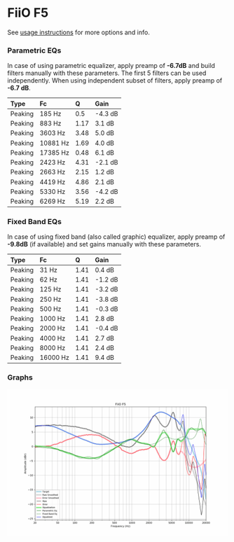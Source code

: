 # FiiO F5
See [usage instructions](https://github.com/jaakkopasanen/AutoEq#usage) for more options and info.

### Parametric EQs
In case of using parametric equalizer, apply preamp of **-6.7dB** and build filters manually
with these parameters. The first 5 filters can be used independently.
When using independent subset of filters, apply preamp of **-6.7 dB**.

| Type    | Fc       |    Q | Gain    |
|:--------|:---------|:-----|:--------|
| Peaking | 185 Hz   | 0.5  | -4.3 dB |
| Peaking | 883 Hz   | 1.17 | 3.1 dB  |
| Peaking | 3603 Hz  | 3.48 | 5.0 dB  |
| Peaking | 10881 Hz | 1.69 | 4.0 dB  |
| Peaking | 17385 Hz | 0.48 | 6.1 dB  |
| Peaking | 2423 Hz  | 4.31 | -2.1 dB |
| Peaking | 2663 Hz  | 2.15 | 1.2 dB  |
| Peaking | 4419 Hz  | 4.86 | 2.1 dB  |
| Peaking | 5330 Hz  | 3.56 | -4.2 dB |
| Peaking | 6269 Hz  | 5.19 | 2.2 dB  |

### Fixed Band EQs
In case of using fixed band (also called graphic) equalizer, apply preamp of **-9.8dB**
(if available) and set gains manually with these parameters.

| Type    | Fc       |    Q | Gain    |
|:--------|:---------|:-----|:--------|
| Peaking | 31 Hz    | 1.41 | 0.4 dB  |
| Peaking | 62 Hz    | 1.41 | -1.2 dB |
| Peaking | 125 Hz   | 1.41 | -3.2 dB |
| Peaking | 250 Hz   | 1.41 | -3.8 dB |
| Peaking | 500 Hz   | 1.41 | -0.3 dB |
| Peaking | 1000 Hz  | 1.41 | 2.8 dB  |
| Peaking | 2000 Hz  | 1.41 | -0.4 dB |
| Peaking | 4000 Hz  | 1.41 | 2.7 dB  |
| Peaking | 8000 Hz  | 1.41 | 2.4 dB  |
| Peaking | 16000 Hz | 1.41 | 9.4 dB  |

### Graphs
![](./FiiO%20F5.png)